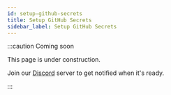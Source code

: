 ```yaml
---
id: setup-github-secrets
title: Setup GitHub Secrets
sidebar_label: Setup GitHub Secrets
---
```


:::caution Coming soon

This page is under construction.

Join our [Discord](https://discord.traxion.dev/) server to get notified when it's ready.

:::
